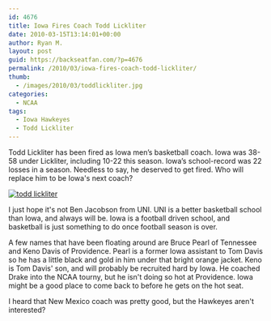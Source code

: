 ```yaml
---
id: 4676
title: Iowa Fires Coach Todd Lickliter
date: 2010-03-15T13:14:01+00:00
author: Ryan M.
layout: post
guid: https://backseatfan.com/?p=4676
permalink: /2010/03/iowa-fires-coach-todd-lickliter/
thumb:
  - /images/2010/03/toddlickliter.jpg
categories:
  - NCAA
tags:
  - Iowa Hawkeyes
  - Todd Lickliter
---
```


<div class="entry">
  <p>
    Todd Lickliter has been fired as Iowa men’s basketball coach. Iowa was 38-58 under Lickliter, including 10-22 this season. Iowa’s school-record was 22 losses in a season. Needless to say, he deserved to get fired. Who will replace him to be Iowa's next coach?
  </p>

  <p>
    <a href="/images/2010/03/toddlickliter.jpg"><img class="aligncenter  size-medium wp-image-4677" title="todd lickliter" src="/images/2010/03/toddlickliter-300x203.jpg" alt="todd lickliter" width="300" height="203" srcset="/images/2010/03/toddlickliter-300x203.jpg 300w, /images/2010/03/toddlickliter.jpg 358w" sizes="(max-width: 300px) 100vw, 300px" /></a>
  </p>

  <p>
    I just hope it's not Ben Jacobson from UNI. UNI is a better basketball school than Iowa, and always will be. Iowa is a football driven school, and basketball is just something to do once football season is over.
  </p>

  <p>
    A few names that have been floating around are Bruce Pearl of Tennessee and Keno Davis of Providence. Pearl is a former Iowa assistant to Tom Davis so he has a little black and gold in him under that bright orange jacket. Keno is Tom Davis' son, and will probably be recruited hard by Iowa. He coached Drake into the NCAA tourny, but he isn't doing so hot at Providence. Iowa might be a good place to come back to before he gets on the hot seat.
  </p>

  <p>
    I heard that New Mexico coach was pretty good, but the Hawkeyes aren't interested?
  </p>
</div>
